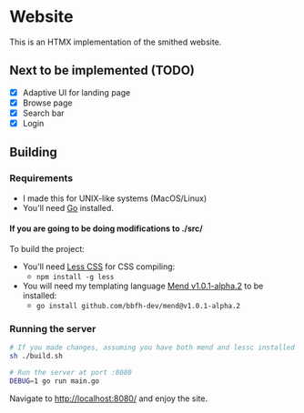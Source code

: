 # Website

This is an HTMX implementation of the smithed website.

## Next to be implemented (TODO)

- [x] Adaptive UI for landing page
- [x] Browse page
- [x] Search bar
- [x] Login

## Building

### Requirements

- I made this for UNIX-like systems (MacOS/Linux)
- You'll need [Go](https://go.dev/) installed.

#### If you are going to be doing modifications to ./src/

To build the project:

- You'll need [Less CSS](https://lesscss.org/) for CSS compiling:
  - `npm install -g less`
- You will need my templating language [Mend v1.0.1-alpha.2](https://github.com/bbfh-dev/mend) to be installed:
  - `go install github.com/bbfh-dev/mend@v1.0.1-alpha.2`

### Running the server

```bash
# If you made changes, assuming you have both mend and lessc installed
sh ./build.sh

# Run the server at port :8080
DEBUG=1 go run main.go
```

Navigate to [http://localhost:8080/](http://localhost:8080/) and enjoy the site.
